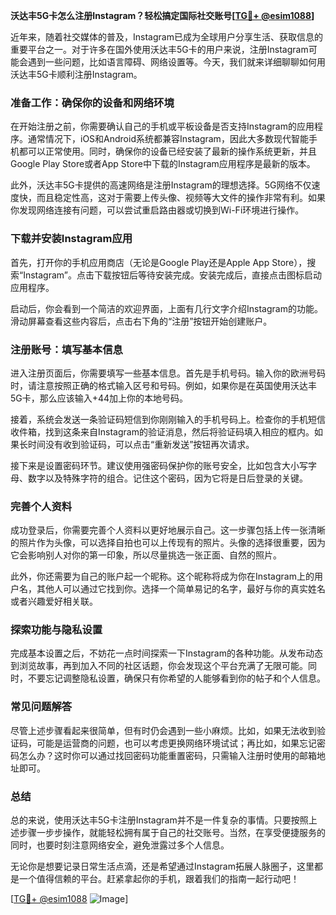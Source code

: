 **沃达丰5G卡怎么注册Instagram？轻松搞定国际社交账号[[TG💪+ @esim1088](https://t.me/s/esim1088)]**

近年来，随着社交媒体的普及，Instagram已成为全球用户分享生活、获取信息的重要平台之一。对于许多在国外使用沃达丰5G卡的用户来说，注册Instagram可能会遇到一些问题，比如语言障碍、网络设置等。今天，我们就来详细聊聊如何用沃达丰5G卡顺利注册Instagram。

### 准备工作：确保你的设备和网络环境

在开始注册之前，你需要确认自己的手机或平板设备是否支持Instagram的应用程序。通常情况下，iOS和Android系统都兼容Instagram，因此大多数现代智能手机都可以正常使用。同时，确保你的设备已经安装了最新的操作系统更新，并且Google Play Store或者App Store中下载的Instagram应用程序是最新的版本。

此外，沃达丰5G卡提供的高速网络是注册Instagram的理想选择。5G网络不仅速度快，而且稳定性高，这对于需要上传头像、视频等大文件的操作非常有利。如果你发现网络连接有问题，可以尝试重启路由器或切换到Wi-Fi环境进行操作。

### 下载并安装Instagram应用

首先，打开你的手机应用商店（无论是Google Play还是Apple App Store），搜索“Instagram”。点击下载按钮后等待安装完成。安装完成后，直接点击图标启动应用程序。

启动后，你会看到一个简洁的欢迎界面，上面有几行文字介绍Instagram的功能。滑动屏幕查看这些内容后，点击右下角的“注册”按钮开始创建账户。

### 注册账号：填写基本信息

进入注册页面后，你需要填写一些基本信息。首先是手机号码。输入你的欧洲号码时，请注意按照正确的格式输入区号和号码。例如，如果你是在英国使用沃达丰5G卡，那么应该输入+44加上你的本地号码。

接着，系统会发送一条验证码短信到你刚刚输入的手机号码上。检查你的手机短信收件箱，找到这条来自Instagram的验证消息，然后将验证码填入相应的框内。如果长时间没有收到验证码，可以点击“重新发送”按钮再次请求。

接下来是设置密码环节。建议使用强密码保护你的账号安全，比如包含大小写字母、数字以及特殊字符的组合。记住这个密码，因为它将是日后登录的关键。

### 完善个人资料

成功登录后，你需要完善个人资料以更好地展示自己。这一步骤包括上传一张清晰的照片作为头像，可以选择自拍也可以上传现有的照片。头像的选择很重要，因为它会影响别人对你的第一印象，所以尽量挑选一张正面、自然的照片。

此外，你还需要为自己的账户起一个昵称。这个昵称将成为你在Instagram上的用户名，其他人可以通过它找到你。选择一个简单易记的名字，最好与你的真实姓名或者兴趣爱好相关联。

### 探索功能与隐私设置

完成基本设置之后，不妨花一点时间探索一下Instagram的各种功能。从发布动态到浏览故事，再到加入不同的社区话题，你会发现这个平台充满了无限可能。同时，不要忘记调整隐私设置，确保只有你希望的人能够看到你的帖子和个人信息。

### 常见问题解答

尽管上述步骤看起来很简单，但有时仍会遇到一些小麻烦。比如，如果无法收到验证码，可能是运营商的问题，也可以考虑更换网络环境试试；再比如，如果忘记密码怎么办？这时你可以通过找回密码功能重置密码，只需输入注册时使用的邮箱地址即可。

### 总结

总的来说，使用沃达丰5G卡注册Instagram并不是一件复杂的事情。只要按照上述步骤一步步操作，就能轻松拥有属于自己的社交账号。当然，在享受便捷服务的同时，也要时刻注意网络安全，避免泄露过多个人信息。

无论你是想要记录日常生活点滴，还是希望通过Instagram拓展人脉圈子，这里都是一个值得信赖的平台。赶紧拿起你的手机，跟着我们的指南一起行动吧！

[[TG💪+ @esim1088](https://t.me/s/esim1088) ![Image](https://i.postimg.cc/4NQfJmqS/Snipaste-2025-05-13-00-14-12.png)]